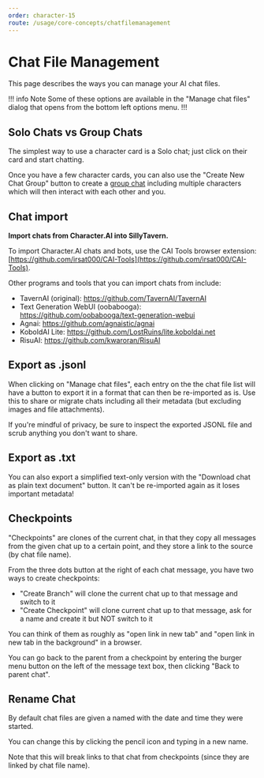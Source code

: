 ```yaml
---
order: character-15
route: /usage/core-concepts/chatfilemanagement
---
```


# Chat File Management

This page describes the ways you can manage your AI chat files.

!!! info Note
Some of these options are available in the "Manage chat files" dialog that opens from the bottom left options menu.
!!!

## Solo Chats vs Group Chats

The simplest way to use a character card is a Solo chat; just click on their card and start chatting.

Once you have a few character cards, you can also use the "Create New Chat Group" button to create a [group chat](/Usage/Characters/groupchats.md) including multiple characters which will then interact with each other and you.

## Chat import

**Import chats from Character.AI into SillyTavern.**

To import Character.AI chats and bots, use the CAI Tools browser extension: [https://github.com/irsat000/CAI-Tools](https://github.com/irsat000/CAI-Tools).

Other programs and tools that you can import chats from include:

* TavernAI (original): <https://github.com/TavernAI/TavernAI>
* Text Generation WebUI (oobabooga): <https://github.com/oobabooga/text-generation-webui>
* Agnai: <https://github.com/agnaistic/agnai>
* KoboldAI Lite: <https://github.com/LostRuins/lite.koboldai.net>
* RisuAI: <https://github.com/kwaroran/RisuAI>

## Export as .jsonl

When clicking on "Manage chat files", each entry on the the chat file list will have a button to export it in a format that can then be re-imported as is. Use this to share or migrate chats including all their metadata (but excluding images and file attachments).

If you're mindful of privacy, be sure to inspect the exported JSONL file and scrub anything you don't want to share.

## Export as .txt

You can also export a simplified text-only version with the "Download chat as plain text document" button. It can't be re-imported again as it loses important metadata!

## Checkpoints

"Checkpoints" are clones of the current chat, in that they copy all messages from the given chat up to a certain point, and they store a link to the source (by chat file name).

From the three dots button at the right of each chat message, you have two ways to create checkpoints:

* "Create Branch" will clone the current chat up to that message and switch to it
* "Create Checkpoint" will clone current chat up to that message, ask for a name and create it but NOT switch to it

You can think of them as roughly as "open link in new tab" and "open link in new tab in the background" in a browser.

You can go back to the parent from a checkpoint by entering the burger menu button on the left of the message text box, then clicking "Back to parent chat".

## Rename Chat

By default chat files are given a named with the date and time they were started.

You can change this by clicking the pencil icon and typing in a new name.

Note that this will break links to that chat from checkpoints (since they are linked by chat file name).
